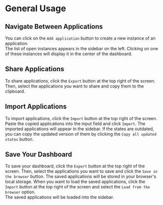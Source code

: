 # General Usage

## Navigate Between Applications

You can click on the `Add application` button to create a new instance of an application.  
The list of open instances appears in the sidebar on the left. Clicking on one of these instances will display it in the center of the dashboard.

## Share Applications

To share applications, click the `Export` button at the top right of the screen.
Then, select the applications you want to share and copy them to the clipboard.

## Import Applications

To import applications, click the `Import` button at the top right of the screen.
Paste the copied applications into the input field and click `Import`. The imported applications will appear in the sidebar.
If the states are outdated, you can copy the updated version of them by clicking the `Copy all updated states` button.

## Save Your Dashboard

To save your dashboard, click the `Export` button at the top right of the screen. 
Then, select the applications you want to save and click the `Save in the browser` button. The saved applications will be stored in your browser's local storage.
When you want to load the saved applications, click the `Import` button at the top right of the screen and select the `Load from the browser` option.  
The saved applications will be loaded into the sidebar.

